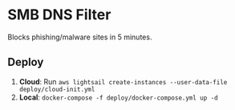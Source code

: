 # SMB DNS Filter
Blocks phishing/malware sites in 5 minutes.

## Deploy
1. **Cloud**: Run `aws lightsail create-instances --user-data-file deploy/cloud-init.yml`
2. **Local**: `docker-compose -f deploy/docker-compose.yml up -d`
